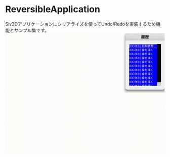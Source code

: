 # ReversibleApplication

Siv3Dアプリケーションにシリアライズを使ってUndo/Redoを実装するため機能とサンプル集です。
![スクリーンショット](/example.gif)
